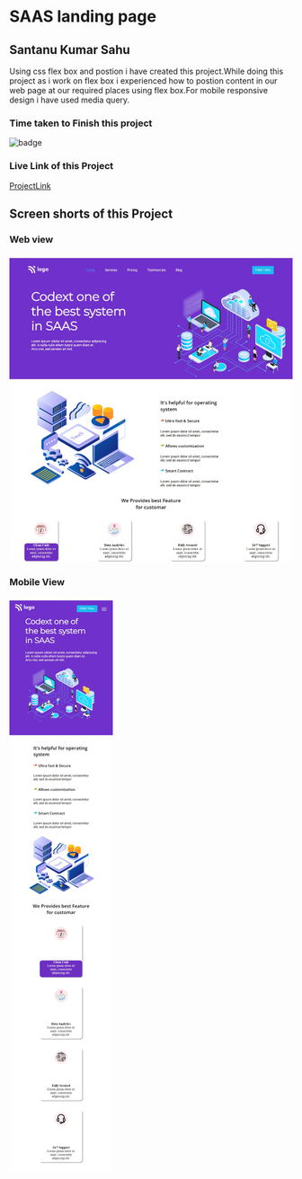 # SAAS landing page

## Santanu Kumar Sahu

Using css flex box and postion i have created this project.While doing this project as i work on flex box i experienced how to postion content in our web page at our required places using flex box.For mobile responsive design i have used media query.

### Time taken to Finish this project
![badge](https://img.shields.io/badge/Time%20Taken-7hr30min-brightgreen)

### Live Link of this Project
[ProjectLink](https://fsjswdproject13.netlify.app)

## Screen shorts of this Project

### Web view
![Web view](/screenshots/web-view.jpeg)

### Mobile View
![Mobile view](/screenshots/mobile-view.jpeg)
